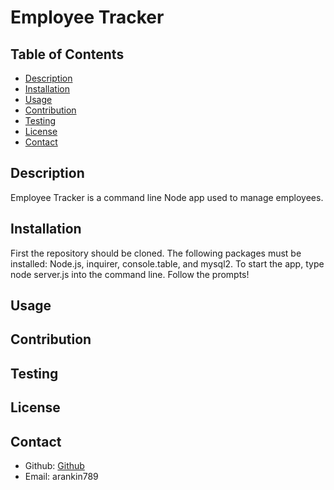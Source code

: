 # Employee Tracker

    

  ## Table of Contents
  * [Description](#description)
  * [Installation](#instructions)
  * [Usage](#usage)
  * [Contribution](#contribution)
  * [Testing](#test)
  * [License](#license)
  * [Contact](#contact)


  ## Description 
  Employee Tracker is a command line Node app used to manage employees. 

  ## Installation
  First the repository should be cloned. The following packages must be installed: Node.js, inquirer, console.table, and mysql2.  To start the app, type node server.js into the command line.  Follow the prompts!  

  ## Usage
  

  ## Contribution 
  

  ## Testing
  

  ## License
  

  ## Contact 
  - Github: [Github](https://github.com/arankin7)
  - Email: arankin789


